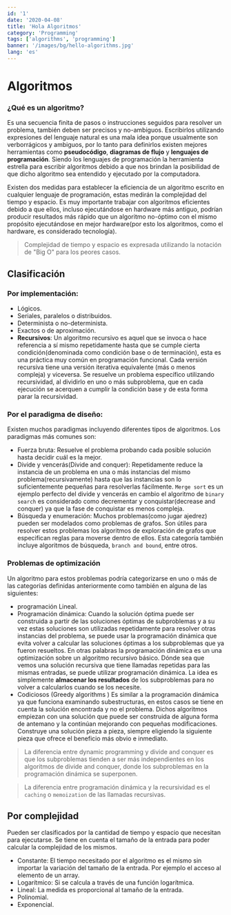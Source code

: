 ```yaml
---
id: '1'
date: '2020-04-08'
title: 'Hola Algoritmos'
category: 'Programming'
tags: ['algorithms', 'programming']
banner: '/images/bg/hello-algorithms.jpg'
lang: 'es'
---
```


# Algoritmos

### ¿Qué es un algoritmo?

Es una secuencia finita de pasos o instrucciones seguidos para resolver un problema, también deben ser precisos y no-ambiguos. Escribirlos utilizando expresiones del lenguaje natural es una mala idea porque usualmente son verborrágicos y ambiguos, por lo tanto para definirlos existen mejores herramientas como **pseudocódigo**, **diagramas de flujo** y **lenguajes de programación**. Siendo los lenguajes de programación la herramienta estrella para escribir algoritmos debido a que nos brindan la posibilidad de que dicho algoritmo sea entendido y ejecutado por la computadora.

Existen dos medidas para establecer la eficiencia de un algoritmo escrito en cualquier lenguaje de programación, estas medirán la complejidad del tiempo y espacio. Es muy importante trabajar con algoritmos eficientes debido a que ellos, incluso ejecutándose en hardware más antiguo, podrían producir resultados más rápido que un algoritmo no-óptimo con el mismo propósito ejecutándose en mejor hardware(por esto los algoritmos, como el hardware, es considerado tecnología).

> Complejidad de tiempo y espacio es expresada utilizando la notación de "Big O" para los peores casos.

## Clasificación

### Por implementación:

- Lógicos.
- Seriales, paralelos o distribuidos.
- Determinista o no-determinista.
- Exactos o de aproximación.
- **Recursivos**: Un algoritmo recursivo es aquel que se invoca o hace referencia a sí mismo repetidamente hasta que se cumple cierta condición(denominada como condición base o de terminación), esta es una práctica muy común en programación funcional. Cada versión recursiva tiene una versión iterativa equivalente (más o menos compleja) y viceversa. Se resuelve un problema específico utilizando recursividad, al dividirlo en uno o más subproblema, que en cada ejecución se acerquen a cumplir la condición base y de esta forma parar la recursividad.

### Por el paradigma de diseño:

Existen muchos paradigmas incluyendo diferentes tipos de algoritmos. Los paradigmas más comunes son:

- Fuerza bruta: Resuelve el problema probando cada posible solución hasta decidir cuál es la mejor.
- Divide y vencerás(Divide and conquer): Repetidamente reduce la instancia de un problema en una o más instancias del mismo problema(recursivamente) hasta que las instancias son lo suficientemente pequeñas para resolverlas fácilmente. `Merge sort` es un ejemplo perfecto del divide y vencerás en cambio el algoritmo de `binary search` es considerado como decrementar y conquistar(decrease and conquer) ya que la fase de conquistar es menos compleja.
- Búsqueda y enumeración: Muchos problemas(como jugar ajedrez) pueden ser modelados como problemas de grafos. Son útiles para resolver estos problemas los algoritmos de exploración de grafos que especifican reglas para moverse dentro de ellos. Esta categoría también incluye algoritmos de búsqueda, `branch and bound`, entre otros.

### Problemas de optimización

Un algoritmo para estos problemas podría categorizarse en uno o más de las categorías definidas anteriormente como también en alguna de las siguientes:

- programación Lineal.
- Programación dinámica: Cuando la solución óptima puede ser construida a partir de las soluciones óptimas de subproblemas y a su vez estas soluciones son utilizadas repetidamente para resolver otras instancias del problema, se puede usar la programación dinámica que evita volver a calcular las soluciones óptimas a los subproblemas que ya fueron resueltos.
  En otras palabras la programación dinámica es un una optimización sobre un algoritmo recursivo básico. Dónde sea que vemos una solución recursiva que tiene llamadas repetidas para las mismas entradas, se puede utilizar programación dinámica. La idea es simplemente **almacenar los resultados** de los subproblemas para no volver a calcularlos cuando se los necesite.
- Codiciosos (Greedy algorithms )
  Es similar a la programación dinámica ya que funciona examinando subestructuras, en estos casos se tiene en cuenta la solución encontrada y no el problema. Dichos algoritmos empiezan con una solución que puede ser construida de alguna forma de antemano y la continúan mejorando con pequeñas modificaciones.
  Construye una solución pieza a pieza, siempre eligiendo la siguiente pieza que ofrece el beneficio más obvio e inmediato.

> La diferencia entre dynamic programming y divide and conquer es que los subproblemas tienden a ser más independientes en los algoritmos de divide and conquer, donde los subproblemas en la programación dinámica se superponen.

> La diferencia entre programación dinámica y la recursividad es el `caching` o `memoization` de las llamadas recursivas.

## Por complejidad

Pueden ser clasificados por la cantidad de tiempo y espacio que necesitan para ejecutarse. Se tiene en cuenta el tamaño de la entrada para poder calcular la complejidad de los mismos.

- Constante: El tiempo necesitado por el algoritmo es el mismo sin importar la variación del tamaño de la entrada. Por ejemplo el acceso al elemento de un array.
- Logarítmico: Si se calcula a través de una función logarítmica.
- Lineal: La medida es proporcional al tamaño de la entrada.
- Polinomial.
- Exponencial.
